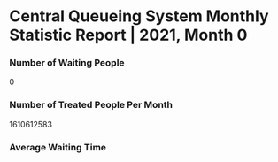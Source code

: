 # Central Queueing System Monthly Statistic Report | 2021, Month 0
### Number of Waiting People
0  
### Number of Treated People Per Month
1610612583  
### Average Waiting Time
